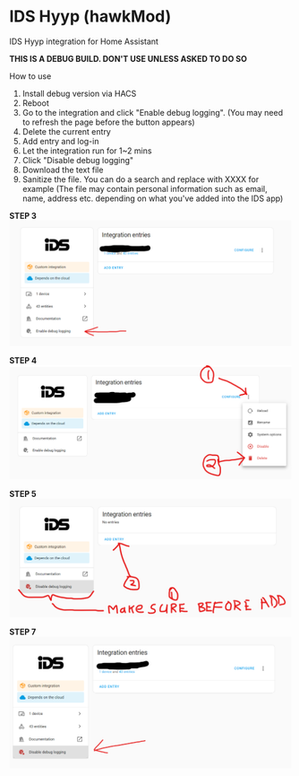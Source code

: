 # IDS Hyyp (hawkMod)
IDS Hyyp integration for Home Assistant

**THIS IS A DEBUG BUILD. DON'T USE UNLESS ASKED TO DO SO**

How to use

1. Install debug version via HACS
2. Reboot
3. Go to the integration and click "Enable debug logging". (You may need to refresh the page before the button appears)
4. Delete the current entry
5. Add entry and log-in
6. Let the integration run for 1~2 mins
7. Click "Disable debug logging"
8. Download the text file
9. Sanitize the file. You can do a search and replace with XXXX for example (The file may contain personal information such as email, name, address etc. depending on what you've added into the IDS app)



**STEP 3**
![Alt text](images/En.png)

**STEP 4**
![Alt text](images/del.png)


**STEP 5**
![Alt text](images/add.png)


**STEP 7**
![Alt text](images/dis.png)